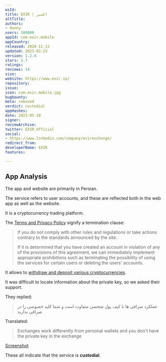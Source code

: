 ```yaml
---
wsId: 
title: EXIR | اکسیر
altTitle: 
authors:
- danny
users: 100000
appId: com.exir.mobile
appCountry: 
released: 2020-11-12
updated: 2023-02-23
version: 1.2.4
stars: 3.7
ratings: 
reviews: 14
size: 
website: https://www.exir.io/
repository: 
issue: 
icon: com.exir.mobile.jpg
bugbounty: 
meta: removed
verdict: custodial
appHashes: 
date: 2023-05-10
signer: 
reviewArchive: 
twitter: EXIR_Official
social:
- https://www.linkedin.com/company/exirexchange/
redirect_from: 
developerName: EXIR
features: 

---
```


## App Analysis 

The app and website are primarily in Persian. 

The service refers to user accounts, and these are reflected both in the web app as well as the website. 

It is a cryptocurrency trading platform.

The [Terms and Privacy Policy](https://www-exir-io.translate.goog/terms_privacy/?_x_tr_sl=tr&_x_tr_tl=en&_x_tr_hl=en&_x_tr_pto=wapp) signify a termination clause: 

> If you do not comply with other rules and regulations or take actions contrary to the standards announced by the site.
>
> If it is determined that you have created an account in violation of any of the provisions of this agreement, we can immediately implement appropriate prohibitions such as terminating the possibility of using the services for certain users or deleting the users' accounts.

It allows to [withdraw and deposit various cryptocurrencies](https://www-exir-io.translate.goog/tutorial-transfer-crypto/?_x_tr_sl=tr&_x_tr_tl=en&_x_tr_hl=en&_x_tr_pto=wapp). 

It was difficult to locate information about the private key, so we asked their support. 

They replied: 

> عملکرد صرافی ها با کیف پول شخصی متفاوت است و شما کلید خصوصی را در صرافی ندارید

Translated:

> Exchanges work differently from personal wallets and you don't have the private key in the exchange

[Screenshot](https://twitter.com/BitcoinWalletz/status/1623970254060949505)

These all indicate that the service is **custodial**.


